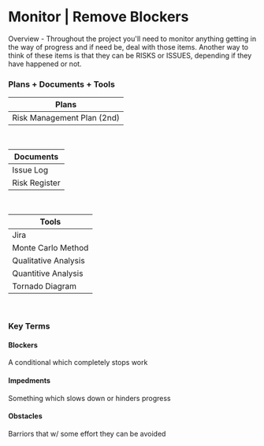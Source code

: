 # Monitor | Remove Blockers

Overview - Throughout the project you'll need to monitor anything getting in the way of progress and if need be, deal with those items. Another way to think of these items is that they can be RISKS or ISSUES, depending if they have happened or not.

### Plans + Documents + Tools

| Plans                      |
| -------------------------- |
| Risk Management Plan (2nd) |

<br>

| Documents     |
| ------------- |
| Issue Log     |
| Risk Register |

<br>

| Tools                |
| -------------------- |
| Jira                 |
| Monte Carlo Method   |
| Qualitative Analysis |
| Quantitive Analysis  |
| Tornado Diagram      |

<br>

### Key Terms

#### Blockers

A conditional which completely stops work
<br>

#### Impedments

Something which slows down or hinders progress
<br>

#### Obstacles

Barriors that w/ some effort they can be avoided
